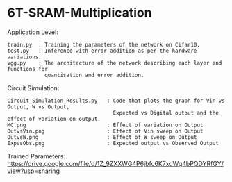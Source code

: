 # 6T-SRAM-Multiplication
Application Level:

    train.py  : Training the parameters of the network on Cifar10.
    test.py   : Inference with error addition as per the hardware variations.
    vgg.py    : The architecture of the network describing each layer and functions for 
                quantisation and error addition.

Circuit Simulation:

    Circuit_Simulation_Results.py   : Code that plots the graph for Vin vs Output, W vs Output, 
                                      Expected vs Digital output and the effect of variation on output.
    MC.png                          : Effect of variation on Output
    OutvsVin.png                    : Effect of Vin sweep on Output
    OutvsW.png                      : Effect of W sweep on Output
    ExpvsObs.png                    : Expected output vs Observed Output
    
Trained Parameters: https://drive.google.com/file/d/1Z_9ZXXWG4P6jbfc6K7xdWg4bPQDYRfGY/view?usp=sharing
